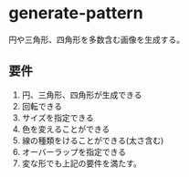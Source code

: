 # generate-pattern

円や三角形、四角形を多数含む画像を生成する。

## 要件

1. 円、三角形、四角形が生成できる
2. 回転できる
3. サイズを指定できる
4. 色を変えることができる
5. 線の種類をけることができる(太さ含む)
6. オーバーラップを指定できる
7. 変な形でも上記の要件を満たす。
